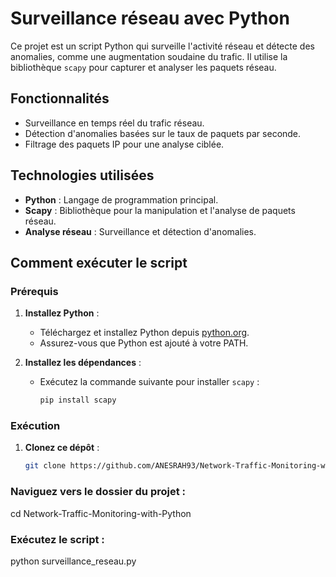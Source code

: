 # Surveillance réseau avec Python

Ce projet est un script Python qui surveille l'activité réseau et détecte des anomalies, comme une augmentation soudaine du trafic. Il utilise la bibliothèque `scapy` pour capturer et analyser les paquets réseau.

## Fonctionnalités
- Surveillance en temps réel du trafic réseau.
- Détection d'anomalies basées sur le taux de paquets par seconde.
- Filtrage des paquets IP pour une analyse ciblée.

## Technologies utilisées
- **Python** : Langage de programmation principal.
- **Scapy** : Bibliothèque pour la manipulation et l'analyse de paquets réseau.
- **Analyse réseau** : Surveillance et détection d'anomalies.

## Comment exécuter le script

### Prérequis
1. **Installez Python** :
   - Téléchargez et installez Python depuis [python.org](https://www.python.org/downloads/).
   - Assurez-vous que Python est ajouté à votre PATH.

2. **Installez les dépendances** :
   - Exécutez la commande suivante pour installer `scapy` :
     ```bash
     pip install scapy
     ```

### Exécution
1. **Clonez ce dépôt** :
   ```bash
   git clone https://github.com/ANESRAH93/Network-Traffic-Monitoring-with-Python.git

### Naviguez vers le dossier du projet :

cd Network-Traffic-Monitoring-with-Python
### Exécutez le script :
python surveillance_reseau.py
